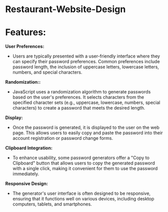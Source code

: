 # Restaurant-Website-Design

# Features:

**User Preferences:**

* Users are typically presented with a user-friendly interface where they can specify their password preferences. Common preferences include password length, the inclusion of uppercase letters, lowercase letters, numbers, and special characters.

**Randomization::**

* JavaScript uses a randomization algorithm to generate passwords based on the user's preferences. It selects characters from the specified character sets (e.g., uppercase, lowercase, numbers, special characters) to create a password that meets the desired length.

**Display:**

* Once the password is generated, it is displayed to the user on the web page. This allows users to easily copy and paste the password into their account registration or password change forms.

**Clipboard Integration:**

* To enhance usability, some password generators offer a "Copy to Clipboard" button that allows users to copy the generated password with a single click, making it convenient for them to use the password immediately.

**Responsive Design:**

* The generator's user interface is often designed to be responsive, ensuring that it functions well on various devices, including desktop computers, tablets, and smartphones.
